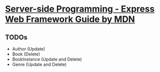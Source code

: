 # [Server-side Programming - Express Web Framework Guide by MDN](https://developer.mozilla.org/en-US/docs/Learn/Server-side/Express_Nodejs)

## TODOs
- Author (Update)
- Book (Delete)
- BookInstance (Update and Delete)
- Genre (Update and Delete)
